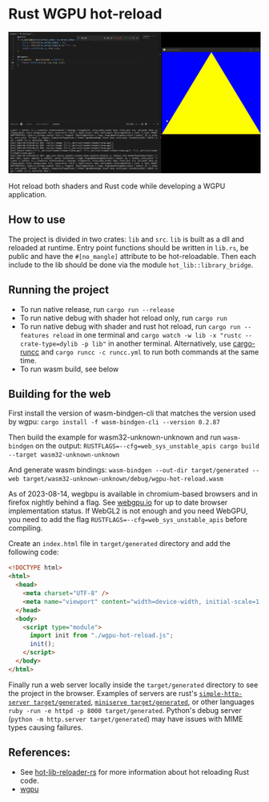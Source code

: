 # Rust WGPU hot-reload

![Demo](demo.gif)

Hot reload both shaders and Rust code while developing a WGPU application.

## How to use

The project is divided in two crates: `lib` and `src`. `lib` is built as a dll and reloaded at runtime.
Entry point functions should be written in `lib.rs`, be public and have the `#[no_mangle]` attribute to be hot-reloadable.
Then each include to the lib should be done via the module `hot_lib::library_bridge`.

## Running the project

- To run native release, run `cargo run --release`
- To run native debug with shader hot reload only, run `cargo run`
- To run native debug with shader and rust hot reload, run `cargo run --features reload` in one terminal and `cargo watch -w lib -x "rustc --crate-type=dylib -p lib"` in another terminal. Alternatively, use [cargo-runcc](https://crates.io/crates/runcc) and `cargo runcc -c runcc.yml` to run both commands at the same time.
- To run wasm build, see below


## Building for the web

First install the version of wasm-bindgen-cli that matches the version used by wgpu:
`cargo install -f wasm-bindgen-cli --version 0.2.87`

Then build the example for wasm32-unknown-unknown and run `wasm-bindgen` on the output:
`RUSTFLAGS=--cfg=web_sys_unstable_apis cargo build --target wasm32-unknown-unknown`

And generate wasm bindings:
`wasm-bindgen --out-dir target/generated --web target/wasm32-unknown-unknown/debug/wgpu-hot-reload.wasm`

As of 2023-08-14, wegbpu is available in chromium-based browsers and in firefox nightly behind a flag. See [webgpu.io](https://webgpu.io) for up to date browser implementation status. If WebGL2 is not enough and you need WebGPU, you need to add the flag `RUSTFLAGS=--cfg=web_sys_unstable_apis` before compiling.

Create an `index.html` file in `target/generated` directory and add the following code:

```html
<!DOCTYPE html>
<html>
  <head>
    <meta charset="UTF-8" />
    <meta name="viewport" content="width=device-width, initial-scale=1.0" />
  </head>
  <body>
    <script type="module">
      import init from "./wgpu-hot-reload.js";
      init();
    </script>
  </body>
</html>
```

Finally run a web server locally inside the `target/generated` directory to see the project in the browser. Examples of servers are rust's
[`simple-http-server target/generated`](https://crates.io/crates/simple-http-server),
[`miniserve target/generated`](https://crates.io/crates/miniserve), or other languages
`ruby -run -e httpd -p 8000 target/generated`.
Python's debug server (`python -m http.server target/generated`) may have issues with MIME types causing failures.

## References:
- See [hot-lib-reloader-rs](https://github.com/rksm/hot-lib-reloader-rs) for more information about hot reloading Rust code.
- [wgpu](https://github.com/gfx-rs/wgpu)
